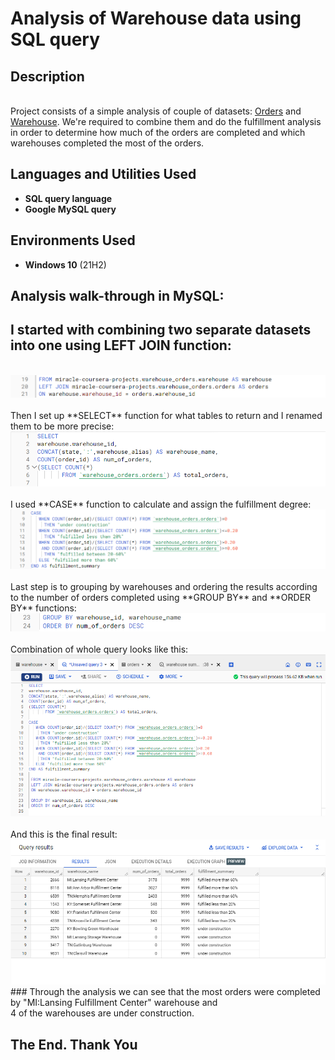 <h1>Analysis of Warehouse data using SQL query</h1>

<h2>Description</h2>
<br /> Project consists of a simple analysis of couple of datasets: <a href="https://github.com/miracle99shoh/mySQL_query_warehouse/blob/main/Warehouse_Orders_Orders.csv">Orders</a> and <a href="https://github.com/miracle99shoh/mySQL_query_warehouse/blob/main/Warehouse_Orders_Warehouse.csv">Warehouse</a>. We're required to combine them and do the fulfillment analysis in order to determine how much of the orders are completed and which warehouses completed the most of the orders.
<br />

<h2>Languages and Utilities Used</h2>

- <b>SQL query language </b> 
- <b>Google MySQL query</b>

<h2>Environments Used </h2>

- <b>Windows 10</b> (21H2)

<h2>Analysis walk-through in MySQL:</h2>


## I started with combining two separate datasets into one using **LEFT JOIN** function: 
<br/>
<img src="https://github.com/miracle99shoh/mySQL_query_warehouse/blob/main/warehouse_analysis_query_01.png"/>
<br />
<br />
Then I set up **SELECT** function for what tables to return and I renamed them to be more precise:  
<br />
<img src="https://github.com/miracle99shoh/mySQL_query_warehouse/blob/main/warehouse_analysis_query_02.png"/>
<br />
<br />
I used **CASE** function to calculate and assign the fulfillment degree: <br/>
<img src="https://github.com/miracle99shoh/mySQL_query_warehouse/blob/main/warehouse_analysis_query_03.png"/>
<br />
<br />
Last step is to grouping by warehouses and ordering the results according to the number of orders completed using **GROUP BY** and **ORDER BY** functions:  <br/>
<img src="https://github.com/miracle99shoh/mySQL_query_warehouse/blob/main/warehouse_analysis_query_04.png"/>
<br />
<br />
Combination of whole query looks like this:  <br/>
<img src="https://github.com/miracle99shoh/mySQL_query_warehouse/blob/main/warehouse_analysis_query_1.png"/>
<br />
<br />
And this is the final result:  <br/>
<img src="https://github.com/miracle99shoh/mySQL_query_warehouse/blob/main/warehouse_analysis_query_2.png"/>
<br />
### Through the analysis we can see that the most orders were completed by "MI:Lansing Fulfillment Center" warehouse and <br />4 of the warehouses are under construction.
<br />
<h2> The End. Thank You <h2>
